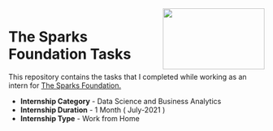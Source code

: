 <img align = right height = 120 width = 200 src = https://www.innomatics.in/wp-content/uploads/2020/04/innomatics-research-labs-logo-squared.png>

#  The Sparks Foundation Tasks


This repository contains the tasks that I completed while working as an intern for [The Sparks Foundation.](https://www.thesparksfoundationsingapore.org/)
- **Internship Category** - Data Science and Business Analytics
- **Internship Duration** - 1 Month ( July-2021 )
- **Internship Type** - Work from Home
